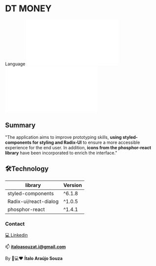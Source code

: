 # DT MONEY

Language ![🇧🇷](./README.md) ![🇺🇸](./README-ingles%20.md)

## Summary

"The application aims to improve prototyping skills, **using styled-components for styling and Radix-UI** to ensure a more accessible experience for the end user. In addition, **icons from the phosphor-react library** have been incorporated to enrich the interface."

## 🛠️Technology

| library               | Version |
| --------------------- | ------- |
| styled-components     | ^6.1.8  |
| Radix-ui/react-dialog | ^1.0.5  |
| phosphor-react        | ^1.4.1  |

### Contact

[💻 Linkedin](https://www.linkedin.com/in/italoasouzati/)

📫 **italoasouzat.i@gmail.com**

By 📱💻❤ **Ítalo Araújo Souza**
